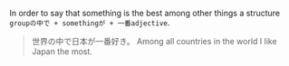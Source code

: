 In order to say that something is the best among other things a structure `groupの中で + somethingが + 一番adjective`.
>世界の中で日本が一番好き。 Among all countries in the world I like Japan the most.